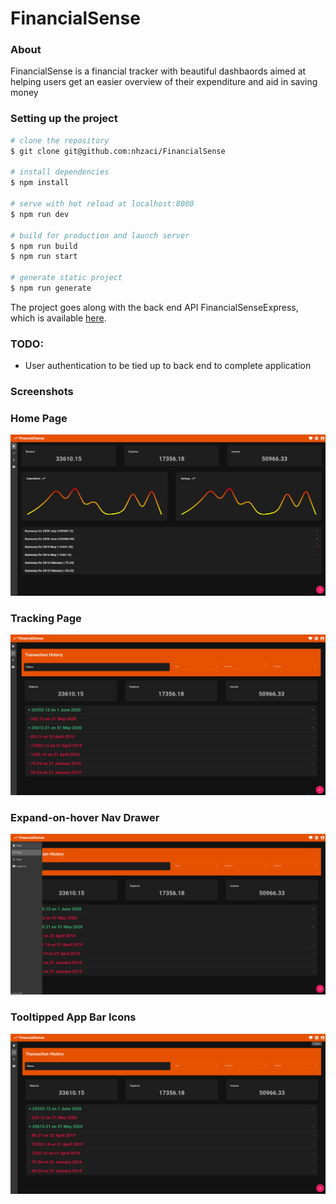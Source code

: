 # FinancialSense

### About
FinancialSense is a financial tracker with beautiful dashbaords aimed at helping users get an easier overview of their expenditure and aid in saving money

### Setting up the project

```bash
# clone the repository
$ git clone git@github.com:nhzaci/FinancialSense

# install dependencies
$ npm install

# serve with hot reload at localhost:8080
$ npm run dev

# build for production and launch server
$ npm run build
$ npm run start

# generate static project
$ npm run generate
```

The project goes along with the back end API FinancialSenseExpress, which is available [here](https://github.com/nhzaci/FinancialSenseExpress).

### TODO:

* User authentication to be tied up to back end to complete application

### Screenshots

### Home Page
![](./screenshots/HomePage.png)

### Tracking Page
![](./screenshots/TrackPage.png)

### Expand-on-hover Nav Drawer
![](./screenshots/NavDrawer.png)

### Tooltipped App Bar Icons
![](./screenshots/AppBarIcons.png)

